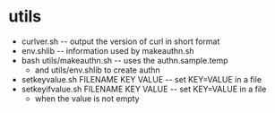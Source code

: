 # utils
* curlver.sh -- output the version of curl in short format
* env.shlib -- information used by makeauthn.sh
* bash utils/makeauthn.sh -- uses the authn.sample.temp
	* and utils/env.shlib to create authn
* setkeyvalue.sh FILENAME KEY VALUE -- set KEY=VALUE in a file
* setkeyifvalue.sh FILENAME KEY VALUE -- set KEY=VALUE in a file
	* when the value is not empty
